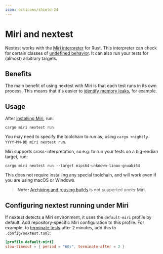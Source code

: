 ```yaml
---
icon: octicons/shield-24
---
```


# Miri and nextest

Nextest works with the [Miri interpreter](https://github.com/rust-lang/miri) for Rust. This interpreter can check for certain classes of [undefined behavior](https://doc.rust-lang.org/reference/behavior-considered-undefined.html).
It can also run your tests for (almost) arbitrary targets.

## Benefits

The main benefit of using nextest with Miri is that each test runs in its own process. This means that it's easier to [identify memory leaks](https://github.com/rust-lang/miri/issues/1481), for example.

## Usage

After [installing Miri](https://github.com/rust-lang/miri#using-miri), run:

```
cargo miri nextest run
```

You may need to specify the toolchain to run as, using `cargo +nightly-YYYY-MM-DD miri nextest run`.

Miri supports cross-interpretation, so e.g. to run your tests on a big-endian target, run:

```
cargo miri nextest run --target mips64-unknown-linux-gnuabi64
```

This does not require installing any special toolchain, and will work even if you are using macOS or Windows.

> **Note:** [Archiving and reusing builds](../ci-features/archiving.md) is not supported under Miri.

## Configuring nextest running under Miri

If nextest detects a Miri environment, it uses the `default-miri` profile by default. Add repository-specific Miri configuration to this profile. For example, to [terminate tests](../features/slow-tests.md#terminating-tests-after-a-timeout) after 2 minutes, add this to `.config/nextest.toml`:

```toml title="Miri configuration in <code>.config/nextest.toml</code>"
[profile.default-miri]
slow-timeout = { period = "60s", terminate-after = 2 }
```
